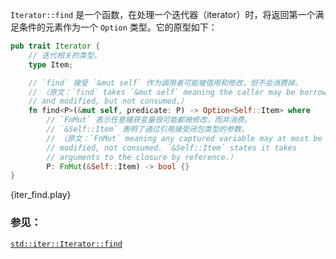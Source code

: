 `Iterator::find` 是一个函数，在处理一个迭代器（iterator）时，将返回第一个满足条件的元素作为一个 `Option` 类型。它的原型如下：

```rust
pub trait Iterator {
	// 迭代相关的类型。
    type Item;

	// `find` 接受 `&mut self` 作为调用者可能被借用和修改，但不会消费掉。
	// （原文：`find` takes `&mut self` meaning the caller may be borrowed
    // and modified, but not consumed.）
    fn find<P>(&mut self, predicate: P) -> Option<Self::Item> where
		// `FnMut` 表示任意捕获变量很可能都被修改，而非消费。
		// `&Self::Item` 表明了通过引用接受闭包类型的参数。
		// （原文：`FnMut` meaning any captured variable may at most be
        // modified, not consumed. `&Self::Item` states it takes
        // arguments to the closure by reference.）
        P: FnMut(&Self::Item) -> bool {}
}
```

{iter_find.play}

### 参见：

[`std::iter::Iterator::find`][find]

[find]: http://doc.rust-lang.org/std/iter/trait.Iterator.html#method.find
